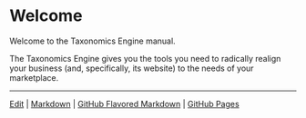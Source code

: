 # Welcome

Welcome to the Taxonomics Engine manual.

The Taxonomics Engine gives you the tools you need to radically realign your business (and, specifically, its website) to the needs of your marketplace.




___
[Edit](https://github.com/Taxonomics/engine/edit/master/README.md) | [Markdown](https://gist.github.com/jonschlinkert/5854601) | [GitHub Flavored Markdown](https://guides.github.com/features/mastering-markdown/) | [GitHub Pages](https://help.github.com/categories/github-pages-basics/)
